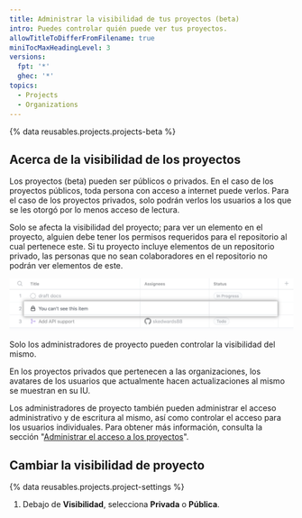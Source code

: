 ```yaml
---
title: Administrar la visibilidad de tus proyectos (beta)
intro: Puedes controlar quién puede ver tus proyectos.
allowTitleToDifferFromFilename: true
miniTocMaxHeadingLevel: 3
versions:
  fpt: '*'
  ghec: '*'
topics:
  - Projects
  - Organizations
---
```


{% data reusables.projects.projects-beta %}

## Acerca de la visibilidad de los proyectos

Los proyectos (beta) pueden ser públicos o privados. En el caso de los proyectos públicos, toda persona con acceso a internet puede verlos. Para el caso de los proyectos privados, solo podrán verlos los usuarios a los que se les otorgó por lo menos acceso de lectura.

Solo se afecta la visibilidad del proyecto; para ver un elemento en el proyecto, alguien debe tener los permisos requeridos para el repositorio al cual pertenece este. Si tu proyecto incluye elementos de un repositorio privado, las personas que no sean colaboradores en el repositorio no podrán ver elementos de este.

![Proyecto con un elemento oculto](/assets/images/help/projects/hidden-items.png)

Solo los administradores de proyecto pueden controlar la visibilidad del mismo.

En los proyectos privados que pertenecen a las organizaciones, los avatares de los usuarios que actualmente hacen actualizaciones al mismo se muestran en su IU.

Los administradores de proyecto también pueden administrar el acceso administrativo y de escritura al mismo, así como controlar el acceso para los usuarios individuales. Para obtener más información, consulta la sección "[Administrar el acceso a los proyectos](/issues/trying-out-the-new-projects-experience/managing-access-to-projects)".

## Cambiar la visibilidad de proyecto

{% data reusables.projects.project-settings %}
1. Debajo de **Visibilidad**, selecciona **Privada** o **Pública**.
